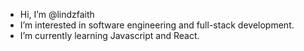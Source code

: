 - Hi, I’m @lindzfaith
- I’m interested in software engineering and full-stack development.
- I’m currently learning Javascript and React. 

<!---
lindzfaith/lindzfaith is a ✨ special ✨ repository because its `README.md` (this file) appears on your GitHub profile.
You can click the Preview link to take a look at your changes.
--->
